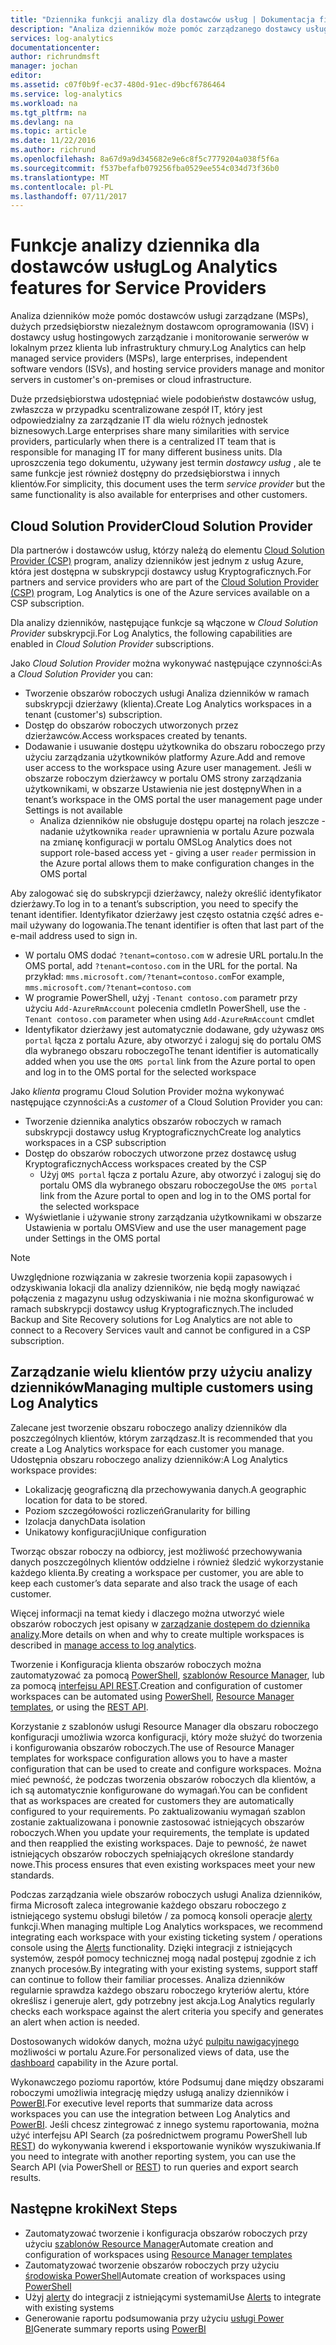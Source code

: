 ```yaml
---
title: "Dziennika funkcji analizy dla dostawców usług | Dokumentacja firmy Microsoft"
description: "Analiza dzienników może pomóc zarządzanego dostawcy usług (MSPs) dużych przedsiębiorstw niezależni dostawcy oprogramowania (ISV) i dostawcy usług hostingowych zarządzanie i monitorowanie serwerów w lokalnym przez klienta lub infrastruktury chmury."
services: log-analytics
documentationcenter: 
author: richrundmsft
manager: jochan
editor: 
ms.assetid: c07f0b9f-ec37-480d-91ec-d9bcf6786464
ms.service: log-analytics
ms.workload: na
ms.tgt_pltfrm: na
ms.devlang: na
ms.topic: article
ms.date: 11/22/2016
ms.author: richrund
ms.openlocfilehash: 8a67d9a9d345682e9e6c8f5c7779204a038f5f6a
ms.sourcegitcommit: f537befafb079256fba0529ee554c034d73f36b0
ms.translationtype: MT
ms.contentlocale: pl-PL
ms.lasthandoff: 07/11/2017
---
```

# <a name="log-analytics-features-for-service-providers"></a><span data-ttu-id="1a3cd-103">Funkcje analizy dziennika dla dostawców usług</span><span class="sxs-lookup"><span data-stu-id="1a3cd-103">Log Analytics features for Service Providers</span></span>
<span data-ttu-id="1a3cd-104">Analiza dzienników może pomóc dostawców usługi zarządzane (MSPs), dużych przedsiębiorstw niezależnym dostawcom oprogramowania (ISV) i dostawcy usług hostingowych zarządzanie i monitorowanie serwerów w lokalnym przez klienta lub infrastruktury chmury.</span><span class="sxs-lookup"><span data-stu-id="1a3cd-104">Log Analytics can help managed service providers (MSPs), large enterprises, independent software vendors (ISVs), and hosting service providers manage and monitor servers in customer's on-premises or cloud infrastructure.</span></span> 

<span data-ttu-id="1a3cd-105">Duże przedsiębiorstwa udostępniać wiele podobieństw dostawców usług, zwłaszcza w przypadku scentralizowane zespół IT, który jest odpowiedzialny za zarządzanie IT dla wielu różnych jednostek biznesowych.</span><span class="sxs-lookup"><span data-stu-id="1a3cd-105">Large enterprises share many similarities with service providers, particularly when there is a centralized IT team that is responsible for managing IT for many different business units.</span></span> <span data-ttu-id="1a3cd-106">Dla uproszczenia tego dokumentu, używany jest termin *dostawcy usług* , ale te same funkcje jest również dostępny do przedsiębiorstwa i innych klientów.</span><span class="sxs-lookup"><span data-stu-id="1a3cd-106">For simplicity, this document uses the term *service provider* but the same functionality is also available for enterprises and other customers.</span></span>

## <a name="cloud-solution-provider"></a><span data-ttu-id="1a3cd-107">Cloud Solution Provider</span><span class="sxs-lookup"><span data-stu-id="1a3cd-107">Cloud Solution Provider</span></span>
<span data-ttu-id="1a3cd-108">Dla partnerów i dostawców usług, którzy należą do elementu [Cloud Solution Provider (CSP)](https://partner.microsoft.com/Solutions/cloud-reseller-overview) program, analizy dzienników jest jednym z usług Azure, która jest dostępna w subskrypcji dostawcy usług Kryptograficznych.</span><span class="sxs-lookup"><span data-stu-id="1a3cd-108">For partners and service providers who are part of the [Cloud Solution Provider (CSP)](https://partner.microsoft.com/Solutions/cloud-reseller-overview) program, Log Analytics is one of the Azure services available on a CSP subscription.</span></span> 

<span data-ttu-id="1a3cd-109">Dla analizy dzienników, następujące funkcje są włączone w *Cloud Solution Provider* subskrypcji.</span><span class="sxs-lookup"><span data-stu-id="1a3cd-109">For Log Analytics, the following capabilities are enabled in *Cloud Solution Provider* subscriptions.</span></span>

<span data-ttu-id="1a3cd-110">Jako *Cloud Solution Provider* można wykonywać następujące czynności:</span><span class="sxs-lookup"><span data-stu-id="1a3cd-110">As a *Cloud Solution Provider* you can:</span></span>

* <span data-ttu-id="1a3cd-111">Tworzenie obszarów roboczych usługi Analiza dzienników w ramach subskrypcji dzierżawy (klienta).</span><span class="sxs-lookup"><span data-stu-id="1a3cd-111">Create Log Analytics workspaces in a tenant (customer's) subscription.</span></span>
* <span data-ttu-id="1a3cd-112">Dostęp do obszarów roboczych utworzonych przez dzierżawców.</span><span class="sxs-lookup"><span data-stu-id="1a3cd-112">Access workspaces created by tenants.</span></span> 
* <span data-ttu-id="1a3cd-113">Dodawanie i usuwanie dostępu użytkownika do obszaru roboczego przy użyciu zarządzania użytkowników platformy Azure.</span><span class="sxs-lookup"><span data-stu-id="1a3cd-113">Add and remove user access to the workspace using Azure user management.</span></span> <span data-ttu-id="1a3cd-114">Jeśli w obszarze roboczym dzierżawcy w portalu OMS strony zarządzania użytkownikami, w obszarze Ustawienia nie jest dostępny</span><span class="sxs-lookup"><span data-stu-id="1a3cd-114">When in a tenant’s workspace in the OMS portal the user management page under Settings is not available</span></span>
  * <span data-ttu-id="1a3cd-115">Analiza dzienników nie obsługuje dostępu opartej na rolach jeszcze - nadanie użytkownika `reader` uprawnienia w portalu Azure pozwala na zmianę konfiguracji w portalu OMS</span><span class="sxs-lookup"><span data-stu-id="1a3cd-115">Log Analytics does not support role-based access yet - giving a user `reader` permission in the Azure portal allows them to make configuration changes in the OMS portal</span></span>

<span data-ttu-id="1a3cd-116">Aby zalogować się do subskrypcji dzierżawcy, należy określić identyfikator dzierżawy.</span><span class="sxs-lookup"><span data-stu-id="1a3cd-116">To log in to a tenant’s subscription, you need to specify the tenant identifier.</span></span> <span data-ttu-id="1a3cd-117">Identyfikator dzierżawy jest często ostatnia część adres e-mail używany do logowania.</span><span class="sxs-lookup"><span data-stu-id="1a3cd-117">The tenant identifier is often that last part of the e-mail address used to sign in.</span></span>

* <span data-ttu-id="1a3cd-118">W portalu OMS dodać `?tenant=contoso.com` w adresie URL portalu.</span><span class="sxs-lookup"><span data-stu-id="1a3cd-118">In the OMS portal, add `?tenant=contoso.com` in the URL for the portal.</span></span> <span data-ttu-id="1a3cd-119">Na przykład: `mms.microsoft.com/?tenant=contoso.com`</span><span class="sxs-lookup"><span data-stu-id="1a3cd-119">For example, `mms.microsoft.com/?tenant=contoso.com`</span></span>
* <span data-ttu-id="1a3cd-120">W programie PowerShell, użyj `-Tenant contoso.com` parametr przy użyciu `Add-AzureRmAccount` polecenia cmdlet</span><span class="sxs-lookup"><span data-stu-id="1a3cd-120">In PowerShell, use the `-Tenant contoso.com` parameter when using `Add-AzureRmAccount` cmdlet</span></span>
* <span data-ttu-id="1a3cd-121">Identyfikator dzierżawy jest automatycznie dodawane, gdy używasz `OMS portal` łącza z portalu Azure, aby otworzyć i zaloguj się do portalu OMS dla wybranego obszaru roboczego</span><span class="sxs-lookup"><span data-stu-id="1a3cd-121">The tenant identifier is automatically added when you use the `OMS portal` link from the Azure portal to open and log in to the OMS portal for the selected workspace</span></span>

<span data-ttu-id="1a3cd-122">Jako *klienta* programu Cloud Solution Provider można wykonywać następujące czynności:</span><span class="sxs-lookup"><span data-stu-id="1a3cd-122">As a *customer* of a Cloud Solution Provider you can:</span></span>

* <span data-ttu-id="1a3cd-123">Tworzenie dziennika analytics obszarów roboczych w ramach subskrypcji dostawcy usług Kryptograficznych</span><span class="sxs-lookup"><span data-stu-id="1a3cd-123">Create log analytics workspaces in a CSP subscription</span></span>
* <span data-ttu-id="1a3cd-124">Dostęp do obszarów roboczych utworzone przez dostawcę usług Kryptograficznych</span><span class="sxs-lookup"><span data-stu-id="1a3cd-124">Access workspaces created by the CSP</span></span>
  * <span data-ttu-id="1a3cd-125">Użyj `OMS portal` łącza z portalu Azure, aby otworzyć i zaloguj się do portalu OMS dla wybranego obszaru roboczego</span><span class="sxs-lookup"><span data-stu-id="1a3cd-125">Use the `OMS portal` link from the Azure portal to open and log in to the OMS portal for the selected workspace</span></span>
* <span data-ttu-id="1a3cd-126">Wyświetlanie i używanie strony zarządzania użytkownikami w obszarze Ustawienia w portalu OMS</span><span class="sxs-lookup"><span data-stu-id="1a3cd-126">View and use the user management page under Settings in the OMS portal</span></span>

> [!NOTE]
> <span data-ttu-id="1a3cd-127">Uwzględnione rozwiązania w zakresie tworzenia kopii zapasowych i odzyskiwania lokacji dla analizy dzienników, nie będą mogły nawiązać połączenia z magazynu usług odzyskiwania i nie można skonfigurować w ramach subskrypcji dostawcy usług Kryptograficznych.</span><span class="sxs-lookup"><span data-stu-id="1a3cd-127">The included Backup and Site Recovery solutions for Log Analytics are not able to connect to a Recovery Services vault and cannot be configured in a CSP subscription.</span></span> 
> 
> 

## <a name="managing-multiple-customers-using-log-analytics"></a><span data-ttu-id="1a3cd-128">Zarządzanie wielu klientów przy użyciu analizy dzienników</span><span class="sxs-lookup"><span data-stu-id="1a3cd-128">Managing multiple customers using Log Analytics</span></span>
<span data-ttu-id="1a3cd-129">Zalecane jest tworzenie obszaru roboczego analizy dzienników dla poszczególnych klientów, którym zarządzasz.</span><span class="sxs-lookup"><span data-stu-id="1a3cd-129">It is recommended that you create a Log Analytics workspace for each customer you manage.</span></span> <span data-ttu-id="1a3cd-130">Udostępnia obszaru roboczego analizy dzienników:</span><span class="sxs-lookup"><span data-stu-id="1a3cd-130">A Log Analytics workspace provides:</span></span>

* <span data-ttu-id="1a3cd-131">Lokalizację geograficzną dla przechowywania danych.</span><span class="sxs-lookup"><span data-stu-id="1a3cd-131">A geographic location for data to be stored.</span></span> 
* <span data-ttu-id="1a3cd-132">Poziom szczegółowości rozliczeń</span><span class="sxs-lookup"><span data-stu-id="1a3cd-132">Granularity for billing</span></span> 
* <span data-ttu-id="1a3cd-133">Izolacja danych</span><span class="sxs-lookup"><span data-stu-id="1a3cd-133">Data isolation</span></span> 
* <span data-ttu-id="1a3cd-134">Unikatowy konfiguracji</span><span class="sxs-lookup"><span data-stu-id="1a3cd-134">Unique configuration</span></span>

<span data-ttu-id="1a3cd-135">Tworząc obszar roboczy na odbiorcy, jest możliwość przechowywania danych poszczególnych klientów oddzielne i również śledzić wykorzystanie każdego klienta.</span><span class="sxs-lookup"><span data-stu-id="1a3cd-135">By creating a workspace per customer, you are able to keep each customer’s data separate and also track the usage of each customer.</span></span>

<span data-ttu-id="1a3cd-136">Więcej informacji na temat kiedy i dlaczego można utworzyć wiele obszarów roboczych jest opisany w [zarządzanie dostępem do dziennika analizy](log-analytics-manage-access.md#determine-the-number-of-workspaces-you-need).</span><span class="sxs-lookup"><span data-stu-id="1a3cd-136">More details on when and why to create multiple workspaces is described in [manage access to log analytics](log-analytics-manage-access.md#determine-the-number-of-workspaces-you-need).</span></span>

<span data-ttu-id="1a3cd-137">Tworzenie i Konfiguracja klienta obszarów roboczych można zautomatyzować za pomocą [PowerShell](log-analytics-powershell-workspace-configuration.md), [szablonów Resource Manager](log-analytics-template-workspace-configuration.md), lub za pomocą [interfejsu API REST](https://www.nuget.org/packages/Microsoft.Azure.Management.OperationalInsights/).</span><span class="sxs-lookup"><span data-stu-id="1a3cd-137">Creation and configuration of customer workspaces can be automated using [PowerShell](log-analytics-powershell-workspace-configuration.md), [Resource Manager templates](log-analytics-template-workspace-configuration.md), or using the [REST API](https://www.nuget.org/packages/Microsoft.Azure.Management.OperationalInsights/).</span></span>

<span data-ttu-id="1a3cd-138">Korzystanie z szablonów usługi Resource Manager dla obszaru roboczego konfiguracji umożliwia wzorca konfiguracji, który może służyć do tworzenia i konfigurowania obszarów roboczych.</span><span class="sxs-lookup"><span data-stu-id="1a3cd-138">The use of Resource Manager templates for workspace configuration allows you to have a master configuration that can be used to create and configure workspaces.</span></span> <span data-ttu-id="1a3cd-139">Można mieć pewność, że podczas tworzenia obszarów roboczych dla klientów, a ich są automatycznie konfigurowane do wymagań.</span><span class="sxs-lookup"><span data-stu-id="1a3cd-139">You can be confident that as workspaces are created for customers they are automatically configured to your requirements.</span></span> <span data-ttu-id="1a3cd-140">Po zaktualizowaniu wymagań szablon zostanie zaktualizowana i ponownie zastosować istniejących obszarów roboczych.</span><span class="sxs-lookup"><span data-stu-id="1a3cd-140">When you update your requirements, the template is updated and then reapplied the existing workspaces.</span></span> <span data-ttu-id="1a3cd-141">Daje to pewność, że nawet istniejących obszarów roboczych spełniających określone standardy nowe.</span><span class="sxs-lookup"><span data-stu-id="1a3cd-141">This process ensures that even existing workspaces meet your new standards.</span></span>    

<span data-ttu-id="1a3cd-142">Podczas zarządzania wiele obszarów roboczych usługi Analiza dzienników, firma Microsoft zaleca integrowanie każdego obszaru roboczego z istniejącego systemu obsługi biletów / za pomocą konsoli operacje [alerty](log-analytics-alerts.md) funkcji.</span><span class="sxs-lookup"><span data-stu-id="1a3cd-142">When managing multiple Log Analytics workspaces, we recommend integrating each workspace with your existing ticketing system / operations console using the [Alerts](log-analytics-alerts.md) functionality.</span></span> <span data-ttu-id="1a3cd-143">Dzięki integracji z istniejących systemów, zespół pomocy technicznej mogą nadal postępuj zgodnie z ich znanych procesów.</span><span class="sxs-lookup"><span data-stu-id="1a3cd-143">By integrating with your existing systems, support staff can continue to follow their familiar processes.</span></span> <span data-ttu-id="1a3cd-144">Analiza dzienników regularnie sprawdza każdego obszaru roboczego kryteriów alertu, które określisz i generuje alert, gdy potrzebny jest akcja.</span><span class="sxs-lookup"><span data-stu-id="1a3cd-144">Log Analytics regularly checks each workspace against the alert criteria you specify and generates an alert when action is needed.</span></span>

<span data-ttu-id="1a3cd-145">Dostosowanych widoków danych, można użyć [pulpitu nawigacyjnego](../azure-portal/azure-portal-dashboards.md) możliwości w portalu Azure.</span><span class="sxs-lookup"><span data-stu-id="1a3cd-145">For personalized views of data, use the [dashboard](../azure-portal/azure-portal-dashboards.md) capability in the Azure portal.</span></span>  

<span data-ttu-id="1a3cd-146">Wykonawczego poziomu raportów, które Podsumuj dane między obszarami roboczymi umożliwia integrację między usługą analizy dzienników i [PowerBI](log-analytics-powerbi.md).</span><span class="sxs-lookup"><span data-stu-id="1a3cd-146">For executive level reports that summarize data across workspaces you can use the integration between Log Analytics and [PowerBI](log-analytics-powerbi.md).</span></span> <span data-ttu-id="1a3cd-147">Jeśli chcesz zintegrować z innego systemu raportowania, można użyć interfejsu API Search (za pośrednictwem programu PowerShell lub [REST](log-analytics-log-search-api.md)) do wykonywania kwerend i eksportowanie wyników wyszukiwania.</span><span class="sxs-lookup"><span data-stu-id="1a3cd-147">If you need to integrate with another reporting system, you can use the Search API (via PowerShell or [REST](log-analytics-log-search-api.md)) to run queries and export search results.</span></span>

## <a name="next-steps"></a><span data-ttu-id="1a3cd-148">Następne kroki</span><span class="sxs-lookup"><span data-stu-id="1a3cd-148">Next Steps</span></span>
* <span data-ttu-id="1a3cd-149">Zautomatyzować tworzenie i konfiguracja obszarów roboczych przy użyciu [szablonów Resource Manager](log-analytics-template-workspace-configuration.md)</span><span class="sxs-lookup"><span data-stu-id="1a3cd-149">Automate creation and configuration of workspaces using [Resource Manager templates](log-analytics-template-workspace-configuration.md)</span></span>
* <span data-ttu-id="1a3cd-150">Zautomatyzować tworzenie obszarów roboczych przy użyciu [środowiska PowerShell](log-analytics-powershell-workspace-configuration.md)</span><span class="sxs-lookup"><span data-stu-id="1a3cd-150">Automate creation of workspaces using [PowerShell](log-analytics-powershell-workspace-configuration.md)</span></span> 
* <span data-ttu-id="1a3cd-151">Użyj [alerty](log-analytics-alerts.md) do integracji z istniejącymi systemami</span><span class="sxs-lookup"><span data-stu-id="1a3cd-151">Use [Alerts](log-analytics-alerts.md) to integrate with existing systems</span></span>
* <span data-ttu-id="1a3cd-152">Generowanie raportu podsumowania przy użyciu [usługi Power BI](log-analytics-powerbi.md)</span><span class="sxs-lookup"><span data-stu-id="1a3cd-152">Generate summary reports using [PowerBI](log-analytics-powerbi.md)</span></span>

